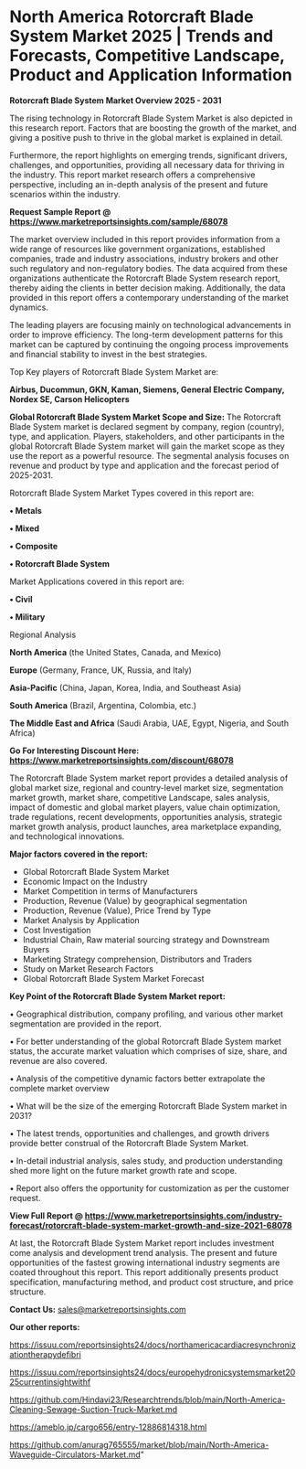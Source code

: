# North America Rotorcraft Blade System Market 2025 | Trends and Forecasts, Competitive Landscape, Product and Application Information

<Strong> Rotorcraft Blade System Market Overview 2025 - 2031</strong>

The rising technology in Rotorcraft Blade System Market is also depicted in this research report. Factors that are boosting the growth of the market, and giving a positive push to thrive in the global market is explained in detail.

Furthermore, the report highlights on emerging trends, significant drivers, challenges, and opportunities, providing all necessary data for thriving in the industry. This report market research offers a comprehensive perspective, including an in-depth analysis of the present and future scenarios within the industry.

<strong>Request Sample Report @ <a href=https://www.marketreportsinsights.com/sample/68078>https://www.marketreportsinsights.com/sample/68078</a></strong>

The market overview included in this report provides information from a wide range of resources like government organizations, established companies, trade and industry associations, industry brokers and other such regulatory and non-regulatory bodies. The data acquired from these organizations authenticate the Rotorcraft Blade System research report, thereby aiding the clients in better decision making. Additionally, the data provided in this report offers a contemporary understanding of the market dynamics.

The leading players are focusing mainly on technological advancements in order to improve efficiency. The long-term development patterns for this market can be captured by continuing the ongoing process improvements and financial stability to invest in the best strategies.

Top Key players of Rotorcraft Blade System Market are:

<strong>Airbus, Ducommun, GKN, Kaman, Siemens, General Electric Company, Nordex SE, Carson Helicopters</strong>

<strong><b>Global Rotorcraft Blade System Market Scope and Size:</b></strong>
The Rotorcraft Blade System market is declared segment by company, region (country), type, and application. Players, stakeholders, and other participants in the global Rotorcraft Blade System market will gain the market scope as they use the report as a powerful resource. The segmental analysis focuses on revenue and product by type and application and the forecast period of 2025-2031.

Rotorcraft Blade System Market Types covered in this report are:

<strong>• Metals

• Mixed

• Composite

• Rotorcraft Blade System</strong>

Market Applications covered in this report are:

<strong>• Civil

• Military</strong> 

Regional Analysis

<strong>North America</strong> (the United States, Canada, and Mexico)

<strong>Europe</strong> (Germany, France, UK, Russia, and Italy)

<strong>Asia-Pacific</strong> (China, Japan, Korea, India, and Southeast Asia)

<strong>South America</strong> (Brazil, Argentina, Colombia, etc.)

<strong>The Middle East and Africa</strong> (Saudi Arabia, UAE, Egypt, Nigeria, and South Africa)

<strong>Go For Interesting Discount Here: <a href=https://www.marketreportsinsights.com/discount/68078>https://www.marketreportsinsights.com/discount/68078</a></strong>

The Rotorcraft Blade System market report provides a detailed analysis of global market size, regional and country-level market size, segmentation market growth, market share, competitive Landscape, sales analysis, impact of domestic and global market players, value chain optimization, trade regulations, recent developments, opportunities analysis, strategic market growth analysis, product launches, area marketplace expanding, and technological innovations.

<strong><b>Major factors covered in the report:</b></strong>
<ul>
  <li>Global Rotorcraft Blade System Market </li>
  <li>Economic Impact on the Industry</li>
  <li>Market Competition in terms of Manufacturers</li>
  <li>Production, Revenue (Value) by geographical segmentation</li>
  <li>Production, Revenue (Value), Price Trend by Type</li>
  <li>Market Analysis by Application</li>
  <li>Cost Investigation</li>
  <li>Industrial Chain, Raw material sourcing strategy and Downstream Buyers</li>
  <li>Marketing Strategy comprehension, Distributors and Traders</li>
  <li>Study on Market Research Factors</li>
  <li>Global Rotorcraft Blade System Market Forecast</li>
</ul>

<strong><b>Key Point of the Rotorcraft Blade System Market report:</b></strong>

• Geographical distribution, company profiling, and various other market segmentation are provided in the report.

• For better understanding of the global Rotorcraft Blade System market status, the accurate market valuation which comprises of size, share, and revenue are also covered.

• Analysis of the competitive dynamic factors better extrapolate the complete market overview

• What will be the size of the emerging Rotorcraft Blade System market in 2031?

• The latest trends, opportunities and challenges, and growth drivers provide better construal of the Rotorcraft Blade System Market.

• In-detail industrial analysis, sales study, and production understanding shed more light on the future market growth rate and scope.

• Report also offers the opportunity for customization as per the customer request.

<strong><b>View Full Report @ <a href=https://www.marketreportsinsights.com/industry-forecast/rotorcraft-blade-system-market-growth-and-size-2021-68078>https://www.marketreportsinsights.com/industry-forecast/rotorcraft-blade-system-market-growth-and-size-2021-68078</a></b></strong>


At last, the Rotorcraft Blade System Market report includes investment come analysis and development trend analysis. The present and future opportunities of the fastest growing international industry segments are coated throughout this report. This report additionally presents product specification, manufacturing method, and product cost structure, and price structure.

<strong>Contact Us:</strong>
sales@marketreportsinsights.com

<strong>Our other reports:</strong>

<a href=https://issuu.com/reportsinsights24/docs/northamericacardiacresynchronizationtherapydefibri>https://issuu.com/reportsinsights24/docs/northamericacardiacresynchronizationtherapydefibri</a>

<a href=https://issuu.com/reportsinsights24/docs/europehydronicsystemsmarket2025currentinsightwithf>https://issuu.com/reportsinsights24/docs/europehydronicsystemsmarket2025currentinsightwithf</a>

<a href=https://github.com/Hindavi23/Researchtrends/blob/main/North-America-Cleaning-Sewage-Suction-Truck-Market.md>https://github.com/Hindavi23/Researchtrends/blob/main/North-America-Cleaning-Sewage-Suction-Truck-Market.md</a>

<a href=https://ameblo.jp/cargo656/entry-12886814318.html>https://ameblo.jp/cargo656/entry-12886814318.html</a>

<a href=https://github.com/anurag765555/market/blob/main/North-America-Waveguide-Circulators-Market.md>https://github.com/anurag765555/market/blob/main/North-America-Waveguide-Circulators-Market.md</a>"

